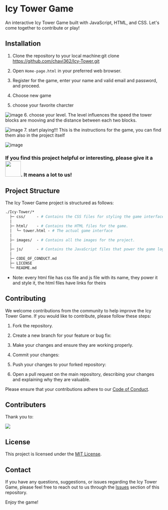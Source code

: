 # Icy Tower Game

An interactive Icy Tower Game built with JavaScript, HTML, and CSS. Let's come together to contribute or play!

## Installation

1. Clone the repository to your local machine:git clone https://github.com/chavi362/Icy-Tower.git
2. Open `Home-page.html` in your preferred web browser.

3. Register for the game, enter your name and valid email and password, and proceed.

4. Choose new game
5. choose your favorite charcter

![image](https://github.com/chavi362/Icy-Tower/assets/140444217/c4ab67b1-5c19-4170-8207-7c3fde2ed459) 6. choose your level.
The level influences the speed the tower blocks are mooving and the distance between each two blocks.

![image](https://github.com/chavi362/Icy-Tower/assets/140444217/4aff9fcb-c4d9-4333-b2b8-61c5e80ec51f) 7. start playing!!!
This is the instructions for the game, you can find them also in the project itself

![image](https://github.com/chavi362/Icy-Tower/assets/140444217/6fa4d7b2-672a-492a-980a-0298c6cf39c4)

### If you find this project helpful or interesting, please give it a <img src="https://images-wixmp-ed30a86b8c4ca887773594c2.wixmp.com/f/5263c3c4-c0f7-4fea-9901-ea084be83615/d9izh8z-bc267973-93af-48ee-a6a6-4ee6c9225bd1.gif?token=eyJ0eXAiOiJKV1QiLCJhbGciOiJIUzI1NiJ9.eyJzdWIiOiJ1cm46YXBwOjdlMGQxODg5ODIyNjQzNzNhNWYwZDQxNWVhMGQyNmUwIiwiaXNzIjoidXJuOmFwcDo3ZTBkMTg4OTgyMjY0MzczYTVmMGQ0MTVlYTBkMjZlMCIsIm9iaiI6W1t7InBhdGgiOiJcL2ZcLzUyNjNjM2M0LWMwZjctNGZlYS05OTAxLWVhMDg0YmU4MzYxNVwvZDlpemg4ei1iYzI2Nzk3My05M2FmLTQ4ZWUtYTZhNi00ZWU2YzkyMjViZDEuZ2lmIn1dXSwiYXVkIjpbInVybjpzZXJ2aWNlOmZpbGUuZG93bmxvYWQiXX0.EXdtHcY0K3_YAE6xErW8kOB7M5LqSo9eBgkjhdOgd9s" width="50px">. It means a lot to us!

## Project Structure

The Icy Tower Game project is structured as follows:

```graphql
./Icy-Tower/*
  ├─ css/     - # Contains the CSS files for styling the game interface.
  |
  ├─ html/    - # Contains the HTML files for the game.
  |  └─ tower.html - # The actual game interface
  |
  ├─ images/  - # Contains all the images for the project.
  |
  ├─ js/      - # Contains the JavaScript files that power the game logic.
  |
  ├─ CODE_OF_CONDUCT.md
  ├─ LICENSE
  └─ README.md
```

- Note: every html file has css file and js file with its name, they power it and style it, the html files have links for theirs

## Contributing

We welcome contributions from the community to help improve the Icy Tower Game. If you would like to contribute, please follow these steps:

1. Fork the repository.

2. Create a new branch for your feature or bug fix:
3. Make your changes and ensure they are working properly.

4. Commit your changes:
5. Push your changes to your forked repository:
6. Open a pull request on the main repository, describing your changes and explaining why they are valuable.

Please ensure that your contributions adhere to our [Code of Conduct](CODE_OF_CONDUCT.md).

## Contributers
Thank you to:

<a href="https://github.com/chavi362/Icy-Tower/graphs/contributors">
  <img src="https://contrib.rocks/image?repo=chavi362/Icy-Tower" />
</a>

## License

This project is licensed under the [MIT License](LICENSE).

## Contact

If you have any questions, suggestions, or issues regarding the Icy Tower Game, please feel free to reach out to us through the [Issues](https://github.com/chavi362/Icy-Tower/issues) section of this repository.

Enjoy the game!
